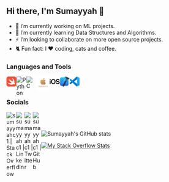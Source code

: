 ## Hi there, I'm Sumayyah 👋

- 🔭 I’m currently working on ML projects.
- 🌱 I’m currently learning Data Structures and Algorithms.
- ⚡ I’m looking to collaborate on more open source projects.
- 🐈 Fun fact: I ❤️ coding, cats and coffee.

### Languages and Tools

<img align="left" alt="Swift" width="26px" src="https://raw.githubusercontent.com/github/explore/80688e429a7d4ef2fca1e82350fe8e3517d3494d/topics/swift/swift.png" />
<img align="left" alt="Python" width="26px" src="https://upload.wikimedia.org/wikipedia/commons/thumb/c/c3/Python-logo-notext.svg/1869px-Python-logo-notext.svg.png" />
<img align="left" alt="C" width="26px" src="https://upload.wikimedia.org/wikipedia/commons/thumb/1/18/C_Programming_Language.svg/695px-C_Programming_Language.svg.png" />
<img align="left" alt="Objective-C" width="35px" src="https://raw.githubusercontent.com/github/explore/80688e429a7d4ef2fca1e82350fe8e3517d3494d/topics/objective-c/objective-c.png" />
<img align="left" alt="iOS" width="26px" src="https://raw.githubusercontent.com/github/explore/80688e429a7d4ef2fca1e82350fe8e3517d3494d/topics/ios/ios.png" />
<img align="left" alt="XCode" width="26px" src="https://raw.githubusercontent.com/github/explore/80688e429a7d4ef2fca1e82350fe8e3517d3494d/topics/xcode/xcode.png" />
<img align="left" alt="Visual Studio Code" width="26px" src="https://raw.githubusercontent.com/github/explore/80688e429a7d4ef2fca1e82350fe8e3517d3494d/topics/visual-studio-code/visual-studio-code.png" />

<br />
<br />

### Socials

[<img align="left" alt="sumayyahc1 | StackOverflow" width="25px" src="https://encrypted-tbn0.gstatic.com/images?q=tbn:ANd9GcTNsnwM0BLABi74kv9qzCj_twORidYFuOavTT2PWc7EDw&s" />][stackoverflow]
[<img align="left" alt="sumayyahc1 | LinkedIn" width="22px" src="https://cdn.jsdelivr.net/npm/simple-icons@v3/icons/linkedin.svg" />][linkedin]
[<img align="left" alt="sumayyahc1 | Twitter" width="22px" src="https://cdn.jsdelivr.net/npm/simple-icons@v3/icons/twitter.svg" />][twitter]
[<img align="left" alt="sumayyahc1 | GitHub" width="22px" src="https://cdn.jsdelivr.net/npm/simple-icons@v3/icons/github.svg" />][github]


<br />
<br />

![Sumayyah's GitHub stats](https://github-readme-stats.vercel.app/api?username=sumayyahc1&show_icons=true&theme=dark)

[![My Stack Overflow Stats](https://so-stats-kurt-liao.vercel.app/api?user=2468186)](https://github.com/kurt-liao/so-stats)

[linkedin]: https://www.linkedin.com/in/sumayyahc
[twitter]: https://twitter.com/sumayyah_c1
[github]: https://github.com/sumayyahc1
[stackoverflow]: https://stackoverflow.com/users/2468186/moon-cat

